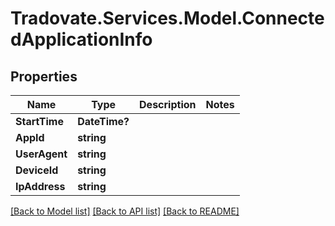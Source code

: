 # Tradovate.Services.Model.ConnectedApplicationInfo
## Properties

Name | Type | Description | Notes
------------ | ------------- | ------------- | -------------
**StartTime** | **DateTime?** |  | 
**AppId** | **string** |  | 
**UserAgent** | **string** |  | 
**DeviceId** | **string** |  | 
**IpAddress** | **string** |  | 

[[Back to Model list]](../README.md#documentation-for-models) [[Back to API list]](../README.md#documentation-for-api-endpoints) [[Back to README]](../README.md)

